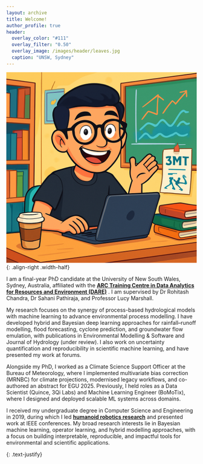 ```yaml
---
layout: archive
title: Welcome!
author_profile: true
header:
  overlay_color: "#111"
  overlay_filter: "0.50"
  overlay_image: /images/header/leaves.jpg
  caption: "UNSW, Sydney"
---
```

<!-- <p style="text-align: center; font-size:24px;"> Hi, there! </p> -->

![demo](/images/profile_anim.png){: .align-right .width-half}

I am a final-year PhD candidate at the University of New South Wales, Sydney, Australia, affiliated with the **[ARC Training Centre in Data Analytics for Resources and Environment (DARE)](https://darecentre.org.au/)** . I am supervised by Dr Rohitash Chandra, Dr Sahani Pathiraja, and Professor Lucy Marshall.

My research focuses on the synergy of process-based hydrological models with machine learning to advance environmental process modelling. I have developed hybrid and Bayesian deep learning approaches for rainfall–runoff modelling, flood forecasting, cyclone prediction, and groundwater flow emulation, with publications in Environmental Modelling & Software and Journal of Hydrology (under review). I also work on uncertainty quantification and reproducibility in scientific machine learning, and have presented my work at forums.

Alongside my PhD, I worked as a Climate Science Support Officer at the Bureau of Meteorology, where I implemented multivariate bias correction (MRNBC) for climate projections, modernised legacy workflows, and co-authored an abstract for EGU 2025. Previously, I held roles as a Data Scientist (Quince, 3Qi Labs) and Machine Learning Engineer (BoMoTix), where I designed and deployed scalable ML systems across domains.

I received my undergraduate degree in Computer Science and Engineering in 2019, during which I led **[humanoid robotics research](https://www.srmth.in/)** and presented work at IEEE conferences. My broad research interests lie in Bayesian machine learning, operator learning, and hybrid modelling approaches, with a focus on building interpretable, reproducible, and impactful tools for environmental and scientific applications.

{: .text-justify}